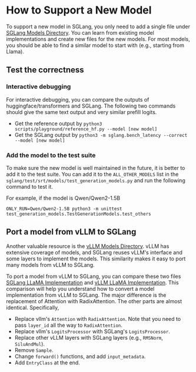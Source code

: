 # How to Support a New Model

To support a new model in SGLang, you only need to add a single file under [SGLang Models Directory](https://github.com/sgl-project/sglang/tree/main/python/sglang/srt/models).
You can learn from existing model implementations and create new files for the new models.
For most models, you should be able to find a similar model to start with (e.g., starting from Llama).

## Test the correctness

### Interactive debugging
For interactive debugging, you can compare the outputs of huggingface/transformers and SGLang.
The following two commands should give the same text output and very similar prefill logits.

- Get the reference output by `python3 scripts/playground/reference_hf.py --model [new model]`
- Get the SGLang output by `python3 -m sglang.bench_latency --correct --model [new model]`

### Add the model to the test suite
To make sure the new model is well maintained in the future, it is better to add it to the test suite.
You can add it to the `ALL_OTHER_MODELS` list in the `sglang/test/srt/models/test_generation_models.py` and run the following command to test it.

For example, if the model is Qwen/Qwen2-1.5B
```
ONLY_RUN=Qwen/Qwen2-1.5B python3 -m unittest test_generation_models.TestGenerationModels.test_others
```

## Port a model from vLLM to SGLang
Another valuable resource is the [vLLM Models Directory](https://github.com/vllm-project/vllm/tree/main/vllm/model_executor/models). vLLM has extensive coverage of models, and SGLang reuses vLLM's interface and some layers to implement the models. This similarity makes it easy to port many models from vLLM to SGLang.

To port a model from vLLM to SGLang, you can compare these two files [SGLang LLaMA Implementation](https://github.com/sgl-project/sglang/blob/main/python/sglang/srt/models/llama.py) and [vLLM LLaMA Implementation](https://github.com/vllm-project/vllm/blob/main/vllm/model_executor/models/llama.py). This comparison will help you understand how to convert a model implementation from vLLM to SGLang. The major difference is the replacement of Attention with RadixAttention. The other parts are almost identical. Specifically,
  - Replace vllm's `Attention` with `RadixAttention`. Note that you need to pass `layer_id` all the way to `RadixAttention`.
  - Replace vllm's `LogitsProcessor` with SGLang's `LogitsProcessor`.
  - Replace other vLLM layers with SGLang layers (e.g., `RMSNorm`, `SiluAndMul`).
  - Remove `Sample`.
  - Change `forward()` functions, and add `input_metadata`.
  - Add `EntryClass` at the end.

